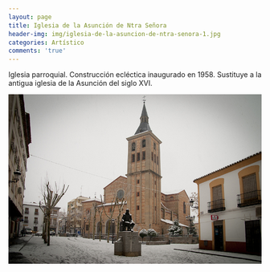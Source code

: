 ```yaml
---
layout: page
title: Iglesia de la Asunción de Ntra Señora
header-img: img/iglesia-de-la-asuncion-de-ntra-senora-1.jpg
categories: Artístico
comments: 'true'
---
```



Iglesia parroquial. Construcción ecléctica inaugurado en 1958. Sustituye a la antigua iglesia de la Asunción del siglo XVI.

<div class="photos">
<img src="/img/iglesia-de-la-asuncion-de-ntra-senora-1.jpg" alt="Iglesia de la Asunción de Ntra Señora">
</div>
